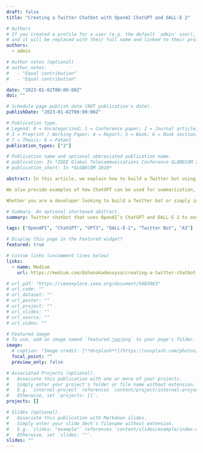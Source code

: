 ```yaml
---
draft: false
title: "Creating a Twitter Chatbot with OpenAI ChatGPT and DALL-E 2"

# Authors
# If you created a profile for a user (e.g. the default `admin` user), write the username (folder name) here
# and it will be replaced with their full name and linked to their profile.
authors:
  - admin

# Author notes (optional)
# author_notes:
#   - "Equal contribution"
#   - "Equal contribution"

date: "2023-01-02T00:00:00Z"
doi: ""

# Schedule page publish date (NOT publication's date).
publishDate: "2023-01-02T00:00:00Z"

# Publication type.
# Legend: 0 = Uncategorized; 1 = Conference paper; 2 = Journal article;
# 3 = Preprint / Working Paper; 4 = Report; 5 = Book; 6 = Book section;
# 7 = Thesis; 8 = Patent
publication_types: ["2"]

# Publication name and optional abbreviated publication name.
# publication: In *IEEE Global Telecommunications Conference GLOBECOM 2010*
# publication_short: In *GLOBECOM 2010*

abstract: In this article, we explain how to build a Twitter bot using Python and OpenAI's ChatGPT and DALL-E 2. We provide step-by-step instructions on how to set up a Twitter developer account, an OpenAI account, and use the Python libraries Tweepy and OpenAI to build a bot that can answer questions and generate images based on keywords.

We also provide examples of how ChatGPT can be used for summarization, translation, and explanation, and how DALL-E 2 can be used to generate custom graphics and artwork, unique product designs, social media content, marketing materials, and eye-catching memes.

Whether you are a developer looking to build a Twitter bot or simply interested in exploring the capabilities of ChatGPT and DALL-E 2, this article is a great resource. Experiment and enjoy building things with cutting-edge technologies like ChatGPT and DALL-E 2!

# Summary. An optional shortened abstract.
summary: Twitter chatbot that uses OpenAI’s ChatGPT and DALL-E 2 to answer questions and generate images. By following the steps outlined in this article, you can set up your own chatbot and start experimenting with these cutting-edge AI technologies.

tags: ["OpenAPI", "ChatGPT", "GPT3", "DALL-E-2", "Twitter Bot", "AI"]

# Display this page in the Featured widget?
featured: true

# Custom links (uncomment lines below)
links:
  - name: Medium
    url: https://medium.com/@shanakadesoysa/creating-a-twitter-chatbot-with-openai-chatgpt-and-dall-e-2-d6bbf2d0230b

# url_pdf: "https://ieeexplore.ieee.org/document/5683083"
# url_code: ""
# url_dataset: ""
# url_poster: ""
# url_project: ""
# url_slides: ""
# url_source: ""
# url_video: ""

# Featured image
# To use, add an image named `featured.jpg/png` to your page's folder.
image:
  # caption: "Image credit: [**Unsplash**](https://unsplash.com/photos/M5tzZtFCOfs)"
  focal_point: ""
  preview_only: false

# Associated Projects (optional).
#   Associate this publication with one or more of your projects.
#   Simply enter your project's folder or file name without extension.
#   E.g. `internal-project` references `content/project/internal-project/index.md`.
#   Otherwise, set `projects: []`.
projects: []

# Slides (optional).
#   Associate this publication with Markdown slides.
#   Simply enter your slide deck's filename without extension.
#   E.g. `slides: "example"` references `content/slides/example/index.md`.
#   Otherwise, set `slides: ""`.
slides: ""
---
```


<!-- {{% callout note %}}
Click the _Cite_ button above to demo the feature to enable visitors to import publication metadata into their reference management software.
{{% /callout %}}

{{% callout note %}}
Create your slides in Markdown - click the _Slides_ button to check out the example.
{{% /callout %}}

Supplementary notes can be added here, including [code, math, and images](https://wowchemy.com/docs/writing-markdown-latex/). -->
